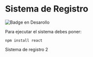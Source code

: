 <h1>Sistema de Registro</h1>

![Badge en Desarollo](https://img.shields.io/badge/STATUS-EN%20DESAROLLO-green)

Para ejecutar el sistema debes poner:

```npm install react```

Sistema de registro 2

